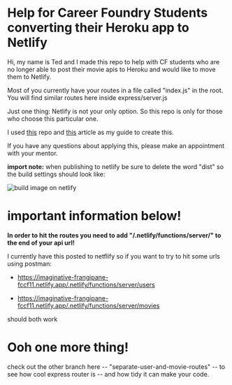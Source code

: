 # Help for Career Foundry Students converting their Heroku app to Netlify

Hi, my name is Ted and I made this repo to help with CF students who are no longer able to post their movie apis to Heroku and would like to move them to Netlify.

Most of you currently have your routes in a file called "index.js" in the root.  You will find similar routes here inside express/server.js

Just one thing:  Netlify is not your only option.  So this repo is only for those who choose this particular one.

I used [this](https://github.com/neverendingqs/netlify-express/blob/master/server-local.js) repo and [this](https://www.netlify.com/blog/2018/09/13/how-to-run-express.js-apps-with-netlify-functions/) article as my guide to create this.



If you have any questions about applying this, please make an appointment with your mentor.

**import note:** when publishing to netlify be sure to delete the word "dist" so the build settings should look like:

![build image on netlify](https://walthermidcoast.s3.amazonaws.com/Screen+Shot+2022-12-03+at+3.13.24+PM.png)

# important information below!

**In order to hit the routes you need to add "/.netlify/functions/server/" to the end of your api url!**

I currently have this posted to netflify so if you want to try to hit some urls using postman:

 - https://imaginative-frangipane-fccf11.netlify.app/.netlify/functions/server/users

 - https://imaginative-frangipane-fccf11.netlify.app/.netlify/functions/server/movies

should both work

# Ooh one more thing!

check out the other branch here -- "separate-user-and-movie-routes" -- to see how cool express router is -- and how tidy it can make your code.